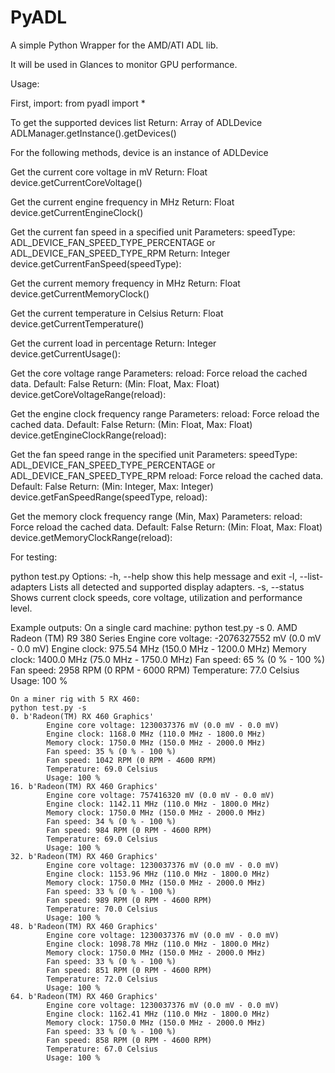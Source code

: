 PyADL
=====

A simple Python Wrapper for the AMD/ATI ADL lib.

It will be used in Glances to monitor GPU performance.

Usage:

First, import:
from pyadl import *

To get the supported devices list
Return: Array of ADLDevice
ADLManager.getInstance().getDevices()

For the following methods, device is an instance of ADLDevice

Get the current core voltage in mV
Return: Float
device.getCurrentCoreVoltage()

Get the current engine frequency in MHz
Return: Float
device.getCurrentEngineClock()

Get the current fan speed in a specified unit
Parameters: 
	speedType: ADL_DEVICE_FAN_SPEED_TYPE_PERCENTAGE or ADL_DEVICE_FAN_SPEED_TYPE_RPM
Return: Integer
device.getCurrentFanSpeed(speedType):

Get the current memory frequency in MHz
Return: Float
device.getCurrentMemoryClock()

Get the current temperature in Celsius
Return: Float
device.getCurrentTemperature()

Get the current load in percentage
Return: Integer
device.getCurrentUsage():

Get the core voltage range
Parameters:
	reload: Force reload the cached data. Default: False
Return: (Min: Float, Max: Float)
device.getCoreVoltageRange(reload):

Get the engine clock frequency range 
Parameters:
	reload: Force reload the cached data. Default: False
Return: (Min: Float, Max: Float)
device.getEngineClockRange(reload):

Get the fan speed range in the specified unit
Parameters:
	speedType: ADL_DEVICE_FAN_SPEED_TYPE_PERCENTAGE or ADL_DEVICE_FAN_SPEED_TYPE_RPM
	reload: Force reload the cached data. Default: False
Return: (Min: Integer, Max: Integer)
device.getFanSpeedRange(speedType, reload):

Get the memory clock frequency range (Min, Max)
Parameters:
	reload: Force reload the cached data. Default: False
Return: (Min: Float, Max: Float)
device.getMemoryClockRange(reload):


For testing:

python test.py
Options:
  -h, --help           show this help message and exit
  -l, --list-adapters  Lists all detected and supported display adapters.
  -s, --status         Shows current clock speeds, core voltage, utilization
                       and performance level.
					   
					   
Example outputs:
	On a single card machine:
	python test.py -s
	0. AMD Radeon (TM) R9 380 Series
        Engine core voltage: -2076327552 mV (0.0 mV - 0.0 mV)
        Engine clock: 975.54 MHz (150.0 MHz - 1200.0 MHz)
        Memory clock: 1400.0 MHz (75.0 MHz - 1750.0 MHz)
        Fan speed: 65 % (0 % - 100 %)
        Fan speed: 2958 RPM (0 RPM - 6000 RPM)
        Temperature: 77.0 Celsius
        Usage: 100 %
			
	On a miner rig with 5 RX 460:
	python test.py -s
	0. b'Radeon(TM) RX 460 Graphics'
			Engine core voltage: 1230037376 mV (0.0 mV - 0.0 mV)
			Engine clock: 1168.0 MHz (110.0 MHz - 1800.0 MHz)
			Memory clock: 1750.0 MHz (150.0 MHz - 2000.0 MHz)
			Fan speed: 35 % (0 % - 100 %)
			Fan speed: 1042 RPM (0 RPM - 4600 RPM)
			Temperature: 69.0 Celsius
			Usage: 100 %
	16. b'Radeon(TM) RX 460 Graphics'
			Engine core voltage: 757416320 mV (0.0 mV - 0.0 mV)
			Engine clock: 1142.11 MHz (110.0 MHz - 1800.0 MHz)
			Memory clock: 1750.0 MHz (150.0 MHz - 2000.0 MHz)
			Fan speed: 34 % (0 % - 100 %)
			Fan speed: 984 RPM (0 RPM - 4600 RPM)
			Temperature: 69.0 Celsius
			Usage: 100 %
	32. b'Radeon(TM) RX 460 Graphics'
			Engine core voltage: 1230037376 mV (0.0 mV - 0.0 mV)
			Engine clock: 1153.96 MHz (110.0 MHz - 1800.0 MHz)
			Memory clock: 1750.0 MHz (150.0 MHz - 2000.0 MHz)
			Fan speed: 33 % (0 % - 100 %)
			Fan speed: 989 RPM (0 RPM - 4600 RPM)
			Temperature: 70.0 Celsius
			Usage: 100 %
	48. b'Radeon(TM) RX 460 Graphics'
			Engine core voltage: 1230037376 mV (0.0 mV - 0.0 mV)
			Engine clock: 1098.78 MHz (110.0 MHz - 1800.0 MHz)
			Memory clock: 1750.0 MHz (150.0 MHz - 2000.0 MHz)
			Fan speed: 33 % (0 % - 100 %)
			Fan speed: 851 RPM (0 RPM - 4600 RPM)
			Temperature: 72.0 Celsius
			Usage: 100 %
	64. b'Radeon(TM) RX 460 Graphics'
			Engine core voltage: 1230037376 mV (0.0 mV - 0.0 mV)
			Engine clock: 1162.41 MHz (110.0 MHz - 1800.0 MHz)
			Memory clock: 1750.0 MHz (150.0 MHz - 2000.0 MHz)
			Fan speed: 33 % (0 % - 100 %)
			Fan speed: 858 RPM (0 RPM - 4600 RPM)
			Temperature: 67.0 Celsius
			Usage: 100 %
